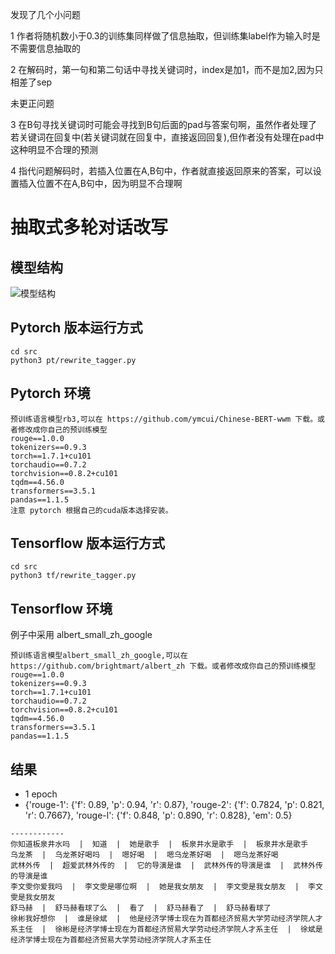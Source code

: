 发现了几个小问题

1 作者将随机数小于0.3的训练集同样做了信息抽取，但训练集label作为输入时是不需要信息抽取的

2 在解码时，第一句和第二句话中寻找关键词时，index是加1，而不是加2,因为只相差了sep

未更正问题

3 在B句寻找关键词时可能会寻找到B句后面的pad与答案句啊，虽然作者处理了若关键词在回复中(若关键词就在回复中，直接返回回复),但作者没有处理在pad中这种明显不合理的预测

4 指代问题解码时，若插入位置在A,B句中，作者就直接返回原来的答案，可以设置插入位置不在A,B句中，因为明显不合理啊

# 抽取式多轮对话改写

## 模型结构
![模型结构](https://github.com/zhusleep/tagger_rewriter/blob/master/model.jpg)

## Pytorch 版本运行方式
```
cd src
python3 pt/rewrite_tagger.py
```

## Pytorch 环境
```
预训练语言模型rb3,可以在 https://github.com/ymcui/Chinese-BERT-wwm 下载。或者修改成你自己的预训练模型
rouge==1.0.0
tokenizers==0.9.3
torch==1.7.1+cu101
torchaudio==0.7.2
torchvision==0.8.2+cu101
tqdm==4.56.0
transformers==3.5.1
pandas==1.1.5
注意 pytorch 根据自己的cuda版本选择安装。
```

## Tensorflow 版本运行方式
```
cd src
python3 tf/rewrite_tagger.py
```

## Tensorflow 环境
例子中采用 albert_small_zh_google
```
预训练语言模型albert_small_zh_google,可以在 https://github.com/brightmart/albert_zh 下载。或者修改成你自己的预训练模型
rouge==1.0.0
tokenizers==0.9.3
torch==1.7.1+cu101
torchaudio==0.7.2
torchvision==0.8.2+cu101
tqdm==4.56.0
transformers==3.5.1
pandas==1.1.5
```

## 结果
* 1 epoch
* {'rouge-1': {'f': 0.89, 'p': 0.94, 'r': 0.87}, 'rouge-2': {'f': 0.7824, 'p': 0.821, 'r': 0.7667}, 'rouge-l': {'f': 0.848, 'p': 0.890, 'r': 0.828}, 'em': 0.5}
```
------------
你知道板泉井水吗  |  知道  |  她是歌手  |  板泉井水是歌手  |  板泉井水是歌手
乌龙茶  |  乌龙茶好喝吗  |  嗯好喝  |  嗯乌龙茶好喝  |  嗯乌龙茶好喝
武林外传  |  超爱武林外传的  |  它的导演是谁  |  武林外传的导演是谁  |  武林外传的导演是谁
李文雯你爱我吗  |  李文雯是哪位啊  |  她是我女朋友  |  李文雯是我女朋友  |  李文雯是我女朋友
舒马赫  |  舒马赫看球了么  |  看了  |  舒马赫看了  |  舒马赫看球了
徐彬我好想你  |  谁是徐斌  |  他是经济学博士现在为首都经济贸易大学劳动经济学院人才系主任  |  徐彬是经济学博士现在为首都经济贸易大学劳动经济学院人才系主任  |  徐斌是经济学博士现在为首都经济贸易大学劳动经济学院人才系主任
```
